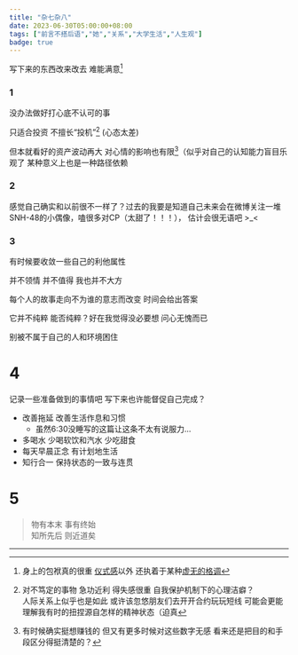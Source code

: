 ```yaml
---
title: "杂七杂八"
date: 2023-06-30T05:00:00+08:00
tags: ["前言不搭后语","她","关系","大学生活","人生观"]
badge: true
---
```


 写下来的东西改来改去 难能满意[^1]

### 1

没办法做好打心底不认可的事

只适合投资 不擅长“投机”[^2] (心态太差)

但本就看好的资产波动再大 对心情的影响也有限[^3]（似乎对自己的认知能力盲目乐观了 某种意义上也是一种路径依赖


### 2

感觉自己确实和以前很不一样了？过去的我要是知道自己未来会在微博关注一堆SNH-48的小偶像，嗑很多对CP（太甜了！！！）， 估计会很无语吧 >_<


### 3

有时候要收敛一些自己的利他属性

并不领情 并不值得 我也并不大方

每个人的故事走向不为谁的意志而改变 时间会给出答案 

<!-- Time tests all -->

它并不纯粹 能否纯粹？好在我觉得没必要想 问心无愧而已

别被不属于自己的人和环境困住


# 4

记录一些准备做到的事情吧  写下来也许能督促自己完成？

- 改善拖延 改善生活作息和习惯 
	- 虽然6:30没睡写的这篇让这条不太有说服力...
- 多喝水 少喝软饮和汽水 少吃甜食
- 每天早晨正念 有计划地生活
- 知行合一  保持状态的一致与连贯


# 5

> 物有本末 事有终始  <br>
> 知所先后 则近道矣

---

[^1]:身上的包袱真的很重 [仪式感](https://www.eating.work/useless/22-to-23-new-year-eve/)以外 还执着于某种[虚无的格调](https://www.eating.work/useless/about-readers/)
[^2]:对不笃定的事物 急功近利 得失感很重  自我保护机制下的心理洁癖？ <br>人际关系上似乎也是如此 或许该忽悠朋友们去开开合约玩玩短线 可能会更能理解我有时的扭捏源自怎样的精神状态（迫真
[^3]:有时候确实挺想赚钱的 但又有更多时候对这些数字无感 看来还是把目的和手段区分得挺清楚的？